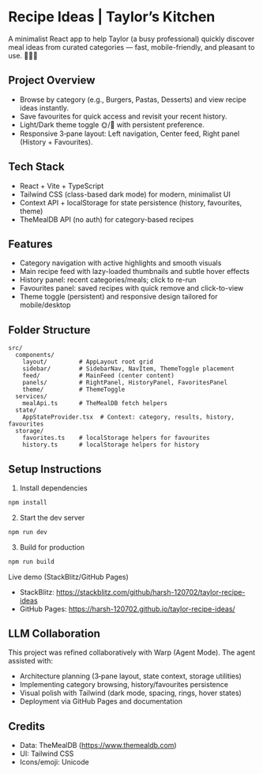 # Recipe Ideas | Taylor’s Kitchen

A minimalist React app to help Taylor (a busy professional) quickly discover meal ideas from curated categories — fast, mobile-friendly, and pleasant to use. 🌮🍝🍜

## Project Overview
- Browse by category (e.g., Burgers, Pastas, Desserts) and view recipe ideas instantly.
- Save favourites for quick access and revisit your recent history.
- Light/Dark theme toggle 🌞/🌙 with persistent preference.
- Responsive 3‑pane layout: Left navigation, Center feed, Right panel (History + Favourites).

## Tech Stack
- React + Vite + TypeScript
- Tailwind CSS (class-based dark mode) for modern, minimalist UI
- Context API + localStorage for state persistence (history, favourites, theme)
- TheMealDB API (no auth) for category-based recipes

## Features
- Category navigation with active highlights and smooth visuals
- Main recipe feed with lazy-loaded thumbnails and subtle hover effects
- History panel: recent categories/meals; click to re-run
- Favourites panel: saved recipes with quick remove and click-to-view
- Theme toggle (persistent) and responsive design tailored for mobile/desktop

## Folder Structure
```text
src/
  components/
    layout/         # AppLayout root grid
    sidebar/        # SidebarNav, NavItem, ThemeToggle placement
    feed/           # MainFeed (center content)
    panels/         # RightPanel, HistoryPanel, FavoritesPanel
    theme/          # ThemeToggle
  services/
    mealApi.ts      # TheMealDB fetch helpers
  state/
    AppStateProvider.tsx  # Context: category, results, history, favourites
  storage/
    favorites.ts    # localStorage helpers for favourites
    history.ts      # localStorage helpers for history
```

## Setup Instructions
1. Install dependencies
```bash
npm install
```
2. Start the dev server
```bash
npm run dev
```
3. Build for production
```bash
npm run build
```

Live demo (StackBlitz/GitHub Pages)
- StackBlitz: https://stackblitz.com/github/harsh-120702/taylor-recipe-ideas
- GitHub Pages: https://harsh-120702.github.io/taylor-recipe-ideas/

## LLM Collaboration
This project was refined collaboratively with Warp (Agent Mode). The agent assisted with:
- Architecture planning (3‑pane layout, state context, storage utilities)
- Implementing category browsing, history/favourites persistence
- Visual polish with Tailwind (dark mode, spacing, rings, hover states)
- Deployment via GitHub Pages and documentation

## Credits
- Data: TheMealDB (https://www.themealdb.com)
- UI: Tailwind CSS
- Icons/emoji: Unicode
